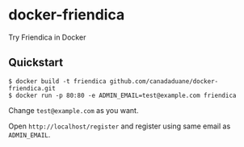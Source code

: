 docker-friendica
================

Try Friendica in Docker

Quickstart
----------

    $ docker build -t friendica github.com/canadaduane/docker-friendica.git
    $ docker run -p 80:80 -e ADMIN_EMAIL=test@example.com friendica

Change `test@example.com` as you want.

Open `http://localhost/register` and register using same email as `ADMIN_EMAIL`.

